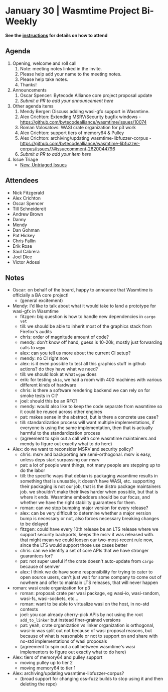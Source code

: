 # January 30 | Wasmtime Project Bi-Weekly

**See the [instructions](../README.md) for details on how to attend**

## Agenda

1. Opening, welcome and roll call
   1. Note: meeting notes linked in the invite.
   1. Please help add your name to the meeting notes.
   1. Please help take notes.
   1. Thanks!
1. Announcements
   1. Oscar Spencer: Bytecode Alliance core project proposal update
   1. _Submit a PR to add your announcement here_
1. Other agenda items
   1. Mendy Berger: Discuss adding wasi-gfx support in Wasmtime.
   1. Alex Crichton: Extending MSRV/Security bugfix windows - https://github.com/bytecodealliance/wasmtime/issues/10074
   1. Roman Volosatovs: WASI crate organization for p3 work
   1. Alex Crichton: support tiers of memory64 & Pulley
   1. Alex Crichton: archiving/updating wasmtime-libfuzzer-corpus - https://github.com/bytecodealliance/wasmtime-libfuzzer-corpus/issues/7#issuecomment-2620044796
   1. _Submit a PR to add your item here_
1. Issue Triage
   * [New, Untriaged Issues](https://github.com/bytecodealliance/wasmtime/issues?q=is%3Aopen+comments%3A%3C2+created%3A%3E%3D2024-12-19)

## Attendees

* Nick Fitzgerald
* Alex Crichton
* Oscar Spencer
* Till Schneidereit
* Andrew Brown
* Danny
* Mendy
* Dan Gohman
* Pat Hickey
* Chris Fallin
* Erik Rose
* Saul Cabrera
* Joel Dice
* Victor Adossi

## Notes

* Oscar: on behalf of the board, happy to announce that Wasmtime is officially a
  BA core project!
  * (general excitement)
* Mendy: I'd like to talk about what it would take to land a prototype for
  wasi-gfx in Wasmtime
  * fitzgen: big question is how to handle new dependencies in `cargo vet`
  * till: we should be able to inherit most of the graphics stack from Firefox's
    audits
  * chris: order of magnitude amount of code?
  * mendy: don't know off hand, guess is 10-20k, mostly just forwarding calls to
    `wgpu`
  * alex: can you tell us more about the current CI setup?
  * mendy: no CI right now
  * alex: is it even possible to test all this graphics stuff in github actions?
    do they have what we need?
  * till: we should look at what `wgpu` does
  * erik: for testing `skia`, we had a room with 400 machines with various
    different kinds of hardware
  * chris: is there a software rendering backend we can rely on for smoke tests
    in CI?
  * joel: should this be an RFC?
  * mendy: would also like to keep the code separate from wasmtime so it could
    be reused across other engines
  * pat: makes sense in the abstract, but is there a concrete use case?
  * till: standardization process will want multiple implementations, if
    everyone is using the same implementation, then that is actually harmful to
    the standardization process
  * (agreement to spin out a call with core wasmtime maintainers and mendy to
    figure out exactly what to do here)
* Alex: do we want to reconsider MSRV and security policy?
  * chris: msrv and backporting are semi-orthogonal. msrv is easy, unless deps
    start surpassing our msrv
  * pat: a lot of people want things, not many people are stepping up to do the
    labor
  * till: the specific ways that debian is packaging wasmtime results in
    something that is unusable, it doesn't have WASI, etc. supporting their
    packaging is not our job, that is the distro package maintainers job. we
    shouldn't make their lives harder when possible, but that is where it
    ends. Wasmtime embedders should be our focus, and whether we have the right
    stability guarantees for them.
  * roman: can we stop bumping major version for every release?
  * alex: can be very difficult to determine whether a major version bump is
    necessary or not, also forces necessary breaking changes to be delayed
  * fitzgen: could have every 10th release be an LTS release where we support
    security backports, keeps the msrv it was released with. that might mean we
    could loosen our two-most-recent rule now, since the LTS would support those
    use cases better
  * chris: can we identify a set of core APIs that we have stronger guarantees
    for?
  * pat: not super useful if the crate doesn't auto-update from `cargo` because
    of semver
  * alex: I think we do have some responsibility for trying to cater to open
    source users, can't just wait for some company to come out of nowhere and
    offer to maintain LTS releases, that will never happen
* roman: wasi crate organization for p3
  * roman: proposal: crate per wasi package, eg wasi-io, wasi-random, wasi-fs,
    wasi-sockets, etc...
  * roman: want to be able to virtualize wasi on the host, in no-std contexts
  * joel: you can already cherry-pick APIs by not using the root `add_to_linker`
    but instead finer-grained versions
  * pat: yeah, crate organization vs linker organization is orthogonal, wasi-io
    was split out not because of wasi proposal reasons, but because of what is
    reasonable or not to support on and share with no-std implementations of
    wasi proposals
  * (agreement to spin out a call between wasmtime's wasi implementors to figure
    out exactly what to do here)
* Alex: tiers of memory64 and pulley support
  * moving pulley up to tier 2
  * moving memory64 to tier 1
* Alex: archiving/updating wasmtime-libfuzzer-corpus?
  * (broad support for changing oss-fuzz builds to stop using it and then
    deleting the repo)
